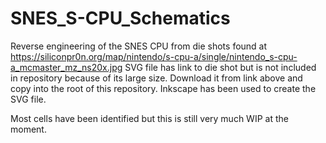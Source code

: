 # SNES_S-CPU_Schematics
Reverse engineering of the SNES CPU from die shots found at https://siliconpr0n.org/map/nintendo/s-cpu-a/single/nintendo_s-cpu-a_mcmaster_mz_ns20x.jpg
SVG file has link to die shot but is not included in repository because of its large size. Download it from link above and copy into the root of this repository. 
Inkscape has been used to create the SVG file.

Most cells have been identified but this is still very much WIP at the moment.

